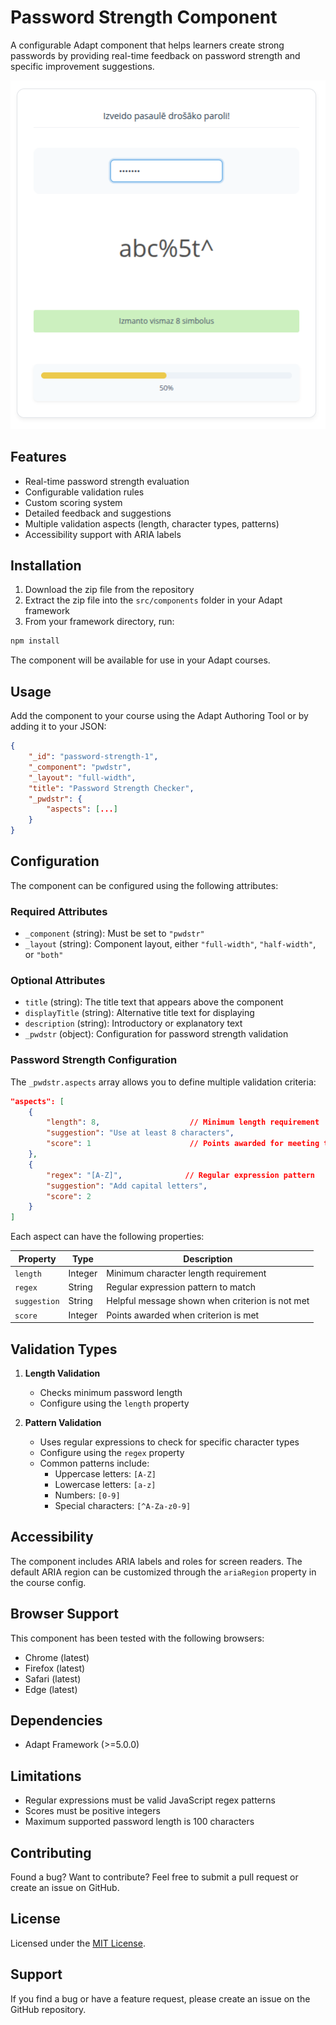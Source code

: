 # Password Strength Component

A configurable Adapt component that helps learners create strong passwords by providing real-time feedback on password strength and specific improvement suggestions.

![alt text](image.png)

## Features

- Real-time password strength evaluation
- Configurable validation rules
- Custom scoring system
- Detailed feedback and suggestions
- Multiple validation aspects (length, character types, patterns)
- Accessibility support with ARIA labels

## Installation

1. Download the zip file from the repository
2. Extract the zip file into the `src/components` folder in your Adapt framework
3. From your framework directory, run:

```bash
npm install
```

The component will be available for use in your Adapt courses.

## Usage

Add the component to your course using the Adapt Authoring Tool or by adding it to your JSON:

```json
{
    "_id": "password-strength-1",
    "_component": "pwdstr",
    "_layout": "full-width",
    "title": "Password Strength Checker",
    "_pwdstr": {
        "aspects": [...]
    }
}
```

## Configuration

The component can be configured using the following attributes:

### Required Attributes

- `_component` (string): Must be set to `"pwdstr"`
- `_layout` (string): Component layout, either `"full-width"`, `"half-width"`, or `"both"`

### Optional Attributes

- `title` (string): The title text that appears above the component
- `displayTitle` (string): Alternative title text for displaying
- `description` (string): Introductory or explanatory text
- `_pwdstr` (object): Configuration for password strength validation

### Password Strength Configuration

The `_pwdstr.aspects` array allows you to define multiple validation criteria:

```json
"aspects": [
    {
        "length": 8,                    // Minimum length requirement
        "suggestion": "Use at least 8 characters",
        "score": 1                      // Points awarded for meeting this criterion
    },
    {
        "regex": "[A-Z]",              // Regular expression pattern
        "suggestion": "Add capital letters",
        "score": 2
    }
]
```

Each aspect can have the following properties:

| Property | Type | Description |
|----------|------|-------------|
| `length` | Integer | Minimum character length requirement |
| `regex` | String | Regular expression pattern to match |
| `suggestion` | String | Helpful message shown when criterion is not met |
| `score` | Integer | Points awarded when criterion is met |

## Validation Types

1. **Length Validation**
   - Checks minimum password length
   - Configure using the `length` property

2. **Pattern Validation**
   - Uses regular expressions to check for specific character types
   - Configure using the `regex` property
   - Common patterns include:
     - Uppercase letters: `[A-Z]`
     - Lowercase letters: `[a-z]`
     - Numbers: `[0-9]`
     - Special characters: `[^A-Za-z0-9]`

## Accessibility

The component includes ARIA labels and roles for screen readers. The default ARIA region can be customized through the `ariaRegion` property in the course config.

## Browser Support

This component has been tested with the following browsers:
- Chrome (latest)
- Firefox (latest)
- Safari (latest)
- Edge (latest)

## Dependencies

- Adapt Framework (>=5.0.0)

## Limitations

- Regular expressions must be valid JavaScript regex patterns
- Scores must be positive integers
- Maximum supported password length is 100 characters

## Contributing

Found a bug? Want to contribute? Feel free to submit a pull request or create an issue on GitHub.

## License

Licensed under the [MIT License](LICENSE).

## Support

If you find a bug or have a feature request, please create an issue on the GitHub repository.